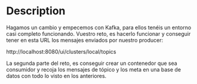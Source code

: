 # Description

Hagamos un cambio y empecemos con Kafka, para ellos tenéis un entorno casi completo funcionando. Vuestro reto, es hacerlo funcionar y conseguir tener en esta URL los mensajes enviados por nuestro producer:

http://localhost:8080/ui/clusters/local/topics

La segunda parte del reto, es conseguir crear un contenedor que sea consumidor y recoja los mensajes de tópico y los meta en una base de datos con todo lo visto en los anteriores.
